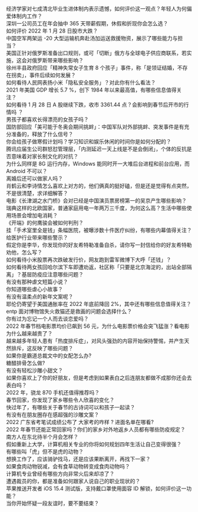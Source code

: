 经济学家对七成清北毕业生进体制内表示遗憾，如何评价这一观点？年轻人为何偏爱体制内工作？  
深圳一公司员工在年会抽中 365 天带薪假期，休假和折现你会怎么选？  
如何评价 2022 年 1 月 28 日股市大跌？  
中国空军两架运 -20 大型运输机奔赴汤加运送救援物资，展示了哪些能力与担当？  
美国正针对俄罗斯准备出口规则，或可「切断」俄方与全球电子供应商联系，若实施，这会对俄罗斯带来哪些影响？  
徐州丰县政府回应「精神失常女子生育 8 个孩子」事件，称「是领证结婚，不存在拐卖」，事件后续如何发展？  
如何看待人民网表扬小米「隐私安全服务」？对此你有什么看法？  
2021 年美国 GDP 增长 5.7 %，创下 1984 年以来最高值，有哪些信息值得关注？  
如何看待 1 月 28 日 A 股继续下跌，收市 3361.44 点？会影响到春节后开市的行情吗 ？  
男孩子都喜欢长得漂亮的女孩子吗？  
国防部回应「美可能于冬奥会期间挑衅」：中国军队对外部挑衅、突发事件是有充分准备的，释放了什么信号？  
你会给孩子做寒假计划吗？学习知识和娱乐休闲的时间你是如何分配的？  
腾讯应届生公司群怒怼管理层，「内测延迟一天上线是不是会倒闭」，个体的反抗是否意味着对家长制文化的对抗？  
为什么同样是 8G 运行内存，Windows 能同时开一大堆后台进程和前台应用，而 Android 不可以？  
离婚后还可以做家人吗？  
肖鹤云和李诗情怎么喜欢上对方的，他们俩真的挺好磕，但是还是觉得有点突然，不是很清楚，求详细解答？  
电影《长津湖之水门桥》会对已经是中国演员票房榜第一的吴京产生哪些影响？  
瑞典这样的北欧国家，普通家庭用电一年两万三千度，为何这么高？生活中哪些使用场景会增加电消耗？  
《开端》的何鹰骏会被如何判刑？  
挂「手术室里全是钱」条幅医院，被曝涉数十件医疗纠纷，有哪些内幕值得关注？给医护行业带来哪些警示？  
假定你是李华，你发现你的好友希特勒准备自杀，请你写一封信给你的好友希特勒劝他，怎么写？  
如何看待小米股票再次跌破发行价，网友跑到雷军微博下大呼「还钱」？  
如何看待两女孩回哈尔滨下车即遭劝返，社区称「只要是北京海淀的，出站全部隔离」？基层防疫应注意哪些问题？  
有没有那种虐文短篇小说？  
你知道哪些虐心小故事？  
有没有温柔点的新年文案呢？  
耶伦仍寄望于美国通胀率在 2022 年底前降回 2%，其中还有哪些信息值得关注？  
entp 面对博物馆失火救猫还是救画的问题会选择什么？  
你有过为忘记一个人而去谈恋爱吗？  
2022 年春节档电影票均价已飙到 56 元，为什么电影票价格会突飞猛涨？看电影为什么越来越贵了？  
越来越多年轻人患有「热度排斥症」，对风头强劲的内容开始保持警惕，并产生天然排斥，这反映了哪些问题？  
如果你是霸道总裁文中的女配怎么办?  
糖醋排骨怎么做?  
有没有轻松沙雕小甜文？  
如果你喜欢上了你的好朋友，但是考虑到如果表白之后连朋友都做不成那你还会去表白吗？  
2022 年，骁龙 870 手机还值得推荐吗？  
春节回家，你发现了家乡哪些令人欣喜的变化？  
快过年了，有哪些关于春节的古诗词可以和孩子一起读？  
有没有在朋友圈存在感超强的沙雕文案？  
2022 广东省考笔试成绩公布了 大家考的咋样 ? 进面名单在哪看?  
2022 年春节还能正常回家吗？你们的家乡对外地返乡人员都有哪些防疫规定？  
南方人在东北待半个月会怎样？  
假如重新上大学，计算机相关专业的你将如何规划四年生活让自己变得很强？  
有哪些叫「虎」但不是虎的动物？  
想换工作了，应该骑驴找马，还是应该果断离开，再找下一家？  
如果食肉动物锐减，会有食草动物转变成食肉动物吗？  
计算机专业曾经有哪些方向非常火后来却凉了？  
遭遇裁员的你，都是准备如何跟家人说自己的职业现状的？  
苹果推送开发者 iOS 15.4 测试版，支持戴口罩使用面容 ID 解锁，如何评价这一功能？  
当你开始怀疑一段友谊时，要不要结束？  
